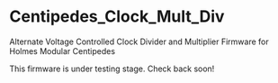 # Centipedes_Clock_Mult_Div
Alternate Voltage Controlled Clock Divider and Multiplier Firmware for Holmes Modular Centipedes

This firmware is under testing stage. Check back soon! 
